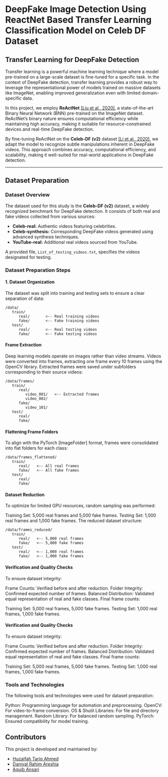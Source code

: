 # DeepFake Image Detection Using ReactNet Based Transfer Learning Classification Model on Celeb DF Dataset

## Transfer Learning for DeepFake Detection
Transfer learning is a powerful machine learning technique where a model pre-trained on a large-scale dataset is fine-tuned for a specific task. In the context of DeepFake detection, transfer learning provides a robust way to leverage the representational power of models trained on massive datasets like ImageNet, enabling improved generalization even with limited domain-specific data.

In this project, we employ **ReActNet** [\[Liu et al., 2020\]](https://arxiv.org/abs/2003.03488), a state-of-the-art Binary Neural Network (BNN) pre-trained on the ImageNet dataset. ReActNet’s binary nature ensures computational efficiency while maintaining high accuracy, making it suitable for resource-constrained devices and real-time DeepFake detection. 

By fine-tuning ReActNet on the **Celeb-DF (v2)** dataset [\[Li et al., 2020\]](https://arxiv.org/abs/1909.12962), we adapt the model to recognize subtle manipulations inherent in DeepFake videos. This approach combines accuracy, computational efficiency, and scalability, making it well-suited for real-world applications in DeepFake detection.

---

## Dataset Preparation

### Dataset Overview
The dataset used for this study is the **Celeb-DF (v2)** dataset, a widely recognized benchmark for DeepFake detection. It consists of both real and fake videos collected from various sources:

- **Celeb-real:** Authentic videos featuring celebrities.
- **Celeb-synthesis:** Corresponding DeepFake videos generated using advanced synthesis techniques.
- **YouTube-real:** Additional real videos sourced from YouTube.

A provided file, `List_of_testing_videos.txt`, specifies the videos designated for testing.

### Dataset Preparation Steps

#### 1. Dataset Organization
The dataset was split into training and testing sets to ensure a clear separation of data:
```plaintext
/data/
   train/
      real/       <-- Real training videos
      fake/       <-- Fake training videos
   test/
      real/       <-- Real testing videos
      fake/       <-- Fake testing videos
```

#### Frame Extraction

Deep learning models operate on images rather than video streams. Videos were converted into frames, extracting one frame every 10 frames using the OpenCV library. Extracted frames were saved under subfolders corresponding to their source videos:
```plaintext
/data/frames/
   train/
      real/
         video_001/   <-- Extracted frames
         video_002/
      fake/
         video_101/
   test/
      real/
      fake/
```

#### Flattening Frame Folders

To align with the PyTorch [ImageFolder] format, frames were consolidated into flat folders for each class:
```plaintext
/data/frames_flattened/
   train/
      real/   <-- All real frames
      fake/   <-- All fake frames
   test/
      real/
      fake/
```

#### Dataset Reduction

To optimize for limited GPU resources, random sampling was performed:

Training Set: 5,000 real frames and 5,000 fake frames.
Testing Set: 1,000 real frames and 1,000 fake frames.
The reduced dataset structure:

```plaintext
/data/frames_reduced/
   train/
      real/   <-- 5,000 real frames
      fake/   <-- 5,000 fake frames
   test/
      real/   <-- 1,000 real frames
      fake/   <-- 1,000 fake frames
```

#### Verification and Quality Checks

To ensure dataset integrity:

Frame Counts: Verified before and after reduction.
Folder Integrity: Confirmed expected number of frames.
Balanced Distribution: Validated equal representation of real and fake classes.
Final frame counts:

Training Set: 5,000 real frames, 5,000 fake frames.
Testing Set: 1,000 real frames, 1,000 fake frames.

#### Verification and Quality Checks

To ensure dataset integrity:

Frame Counts: Verified before and after reduction.
Folder Integrity: Confirmed expected number of frames.
Balanced Distribution: Validated equal representation of real and fake classes.
Final frame counts:

Training Set: 5,000 real frames, 5,000 fake frames.
Testing Set: 1,000 real frames, 1,000 fake frames.

### Tools and Technologies

The following tools and technologies were used for dataset preparation:

Python: Programming language for automation and preprocessing.
OpenCV: For video-to-frame conversion.
OS & Shutil Libraries: For file and directory management.
Random Library: For balanced random sampling.
PyTorch: Ensured compatibility for model training.


## Contributors
This project is developed and maintained by:
- [Huzaifah Tariq Ahmed](https://github.com/huzaifahtariqahmed)
- [Daniyal Rahim Areshia](https://github.com/Daniyal-R-A)
- [Aquib Ansari](https://github.com/aqib420)
